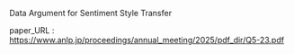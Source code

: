 Data Argument for Sentiment Style Transfer

paper_URL : https://www.anlp.jp/proceedings/annual_meeting/2025/pdf_dir/Q5-23.pdf
